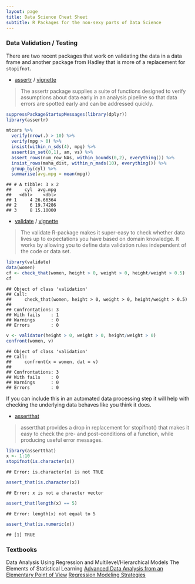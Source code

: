 ```yaml
---
layout: page
title: Data Science Cheat Sheet
subtitle: R Packages for the non-sexy parts of Data Science
---
```


### Data Validation / Testing

There are two recent packages that work on validating the data in a data 
frame and another package from Hadley that is more of a replacement for
`stopifnot`.

* [assertr](https://github.com/ropenscilabs/assertr) / [vignette](https://cran.r-project.org/web/packages/assertr/vignettes/assertr.html)

> The assertr package supplies a suite of functions designed to verify assumptions about data early in an analysis pipeline so that data errors are spotted early and can be addressed quickly.




```r
suppressPackageStartupMessages(library(dplyr))
library(assertr)

mtcars %>%
  verify(nrow(.) > 10) %>%
  verify(mpg > 0) %>%
  insist(within_n_sds(4), mpg) %>%
  assert(in_set(0,1), am, vs) %>%
  assert_rows(num_row_NAs, within_bounds(0,2), everything()) %>%
  insist_rows(maha_dist, within_n_mads(10), everything()) %>%
  group_by(cyl) %>%
  summarise(avg.mpg = mean(mpg))
```

```
## # A tibble: 3 × 2
##     cyl  avg.mpg
##   <dbl>    <dbl>
## 1     4 26.66364
## 2     6 19.74286
## 3     8 15.10000
```


* [validate](https://github.com/data-cleaning/validate) / [vignette](https://cran.r-project.org/web/packages/validate/vignettes/intro.html)


> The validate R-package makes it super-easy to check whether data lives up to expectations you have based on domain knowledge. It works by allowing you to define data validation rules independent of the code or data set.
 


```r
library(validate)
data(women)
cf <- check_that(women, height > 0, weight > 0, height/weight > 0.5)
cf
```

```
## Object of class 'validation'
## Call:
##     check_that(women, height > 0, weight > 0, height/weight > 0.5)
## 
## Confrontations: 3
## With fails    : 1
## Warnings      : 0
## Errors        : 0
```

```r
v <- validator(height > 0, weight > 0, height/weight > 0)
confront(women, v)
```

```
## Object of class 'validation'
## Call:
##     confront(x = women, dat = v)
## 
## Confrontations: 3
## With fails    : 0
## Warnings      : 0
## Errors        : 0
```

If you can include this in an automated data processing step it will help
with checking the underlying data behaves like you think it does. 

* [assertthat](https://github.com/hadley/assertthat)

> assertthat provides a drop in replacement for stopifnot() that makes it easy to check the pre- and post-conditions of a function, while producing useful error messages.



```r
library(assertthat)
x <- 1:10
stopifnot(is.character(x))
```

```
## Error: is.character(x) is not TRUE
```

```r
assert_that(is.character(x))
```

```
## Error: x is not a character vector
```

```r
assert_that(length(x) == 5)
```

```
## Error: length(x) not equal to 5
```

```r
assert_that(is.numeric(x))
```

```
## [1] TRUE
```

### Textbooks

Data Analysis Using Regression and Multilevel/Hierarchical Models
The Elements of Statistical Learning
[Advanced Data Analysis from an Elementary Point of View](https://www.stat.cmu.edu/~cshalizi/ADAfaEPoV/ADAfaEPoV.pdf)
[Regression Modeling Strategies](http://www.springer.com/gb/book/9781441929181)

